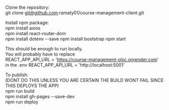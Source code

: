 Clone the repository:  
git clone git@github.com:ramaty01/course-management-client.git  

Install npm package:  
npm install axios  
npm install react-router-dom  
npm install dotenv --save
npm install bootstrap
npm start  
  
This should be enough to run locally.  
You will probably have to replace  
REACT_APP_API_URL = 'https://course-management-olsc.onrender.com'  
in the .env 
REACT_APP_API_URL = 'http://localhost:5001'  
    
To publish:  
(DONT DO THIS UNLESS YOU ARE CERTAIN THE BUILD WONT FAIL SINCE THIS DEPLOYS THE APP)  
npm run build  
npm install gh-pages --save-dev  
npm run deploy  
  
